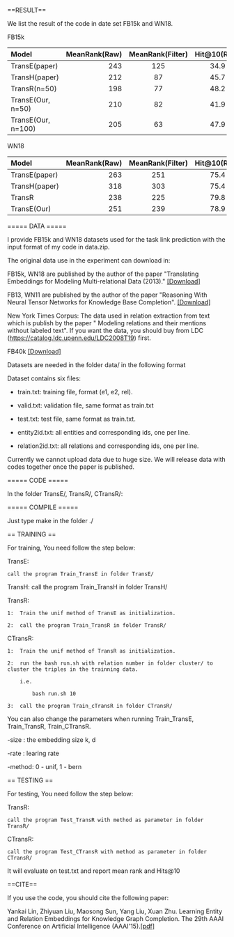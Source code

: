 ==RESULT==

We list the result of the code in date set FB15k and WN18.

FB15k

| Model      |     MeanRank(Raw) |   MeanRank(Filter)   |	Hit@10(Raw)	| Hit@10(Filter)|
| :-------- | --------:| :------: | :------: |:------: |
| TransE(paper)|    243 | 125 |  34.9 | 47.1|
| TransH(paper)        |   212 |  87 |  45.7 | 64.4|
| TransR(n=50)        |    198| 77 |  48.2 | 68.7 |
| TransE(Our, n=50)   | 210|	82  |	41.9|  61.3 |
| TransE(Our, n=100)  |    205 |  63 |  47.9 | 70.2 |

WN18

| Model      |     MeanRank(Raw) |   MeanRank(Filter)   |	Hit@10(Raw)	| Hit@10(Filter)|
| :-------- | --------:| :------: | :------: |:------: |
| TransE(paper)|    263 |    251 | 75.4 | 89.2|
| TransH(paper)        |    318 |    303 | 75.4 | 86.7|
| TransR        |    238 | 225 | 79.8  |92.0|
| TransE(Our)   | 251	|239|78.9|		89.8|


===== DATA =====

I provide FB15k and WN18  datasets used for the task link prediction with the input format of my code in data.zip.

The original data use in the experiment can download in:

FB15k, WN18 are published by the author of the paper "Translating Embeddings for Modeling Multi-relational Data (2013)." [[Download]](https://everest.hds.utc.fr/doku.php?id=en:smemlj12)

FB13, WN11 are published by the author of the paper "Reasoning With Neural Tensor Networks for Knowledge Base Completion". [[Download]](http://cs.stanford.edu/~danqi/data/nips13-dataset.tar.bz2)

New York Times Corpus:  The data used in relation extraction from text which is publish by the paper " Modeling relations and their mentions without labeled text". If you want the data, you should buy from LDC (https://catalog.ldc.upenn.edu/LDC2008T19) first.

FB40k [[Download]](http://pan.baidu.com/s/1c0xrtVa)



Datasets are needed in the folder data/ in the following format

Dataset contains six files:



+ train.txt: training file, format (e1, e2, rel).

+ valid.txt: validation file, same format as train.txt

+ test.txt: test file, same format as train.txt.

+ entity2id.txt: all entities and corresponding ids, one per line.

+ relation2id.txt: all relations and corresponding ids, one per line.



Currently we cannot upload data due to huge size. We will release data with codes together once the paper is published.



===== CODE =====

In the folder TransE/, TransR/, CTransR/:



===== COMPILE =====

Just type make in the folder ./



== TRAINING ==

For training, You need follow the step below:





TransE:

	call the program Train_TransE in folder TransE/
	
TransH:
	call the program Train_TransH in folder TransH/

TransR:

	1:	Train the unif method of TransE as initialization.

	2:  call the program Train_TransR in folder TransR/

CTransR:

	1:	Train the unif method of TransR as initialization.

	2:  run the bash run.sh with relation number in folder cluster/ to cluster the triples in the trainning data.

		i.e.

			bash run.sh 10

	3:  call the program Train_cTransR in folder CTransR/

You can also change the parameters when running Train_TransE, Train_TransR, Train_CTransR.

-size : the embedding size k, d

-rate : learing rate

-method: 0 - unif, 1 - bern



== TESTING ==

For testing, You need follow the step below:


TransR:

	call the program Test_TransR with method as parameter in folder TransR/

CTransR:

	call the program Test_CTransR with method as parameter in folder CTransR/

It will evaluate on test.txt and report mean rank and Hits@10




==CITE==

If you use the code, you should cite the following paper:

Yankai Lin, Zhiyuan Liu, Maosong Sun, Yang Liu, Xuan Zhu. Learning Entity and Relation Embeddings for Knowledge Graph Completion. The 29th AAAI Conference on Artificial Intelligence (AAAI'15).[[pdf]](http://nlp.csai.tsinghua.edu.cn/~lzy/publications/aaai2015_transr.pdf)
